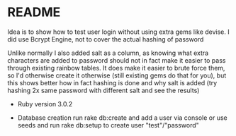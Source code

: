 # README

Idea is to show how to test user login without using extra gems like devise. I did use Bcrypt Engine, not to cover the actual hashing of password

Unlike normally I also added salt as a column, as knowing what extra characters are added to password should not in fact make it easier to pass through existing rainbow tables. It does make it easier to brute force them, so I'd otherwise create it otherwise (still existing gems do that for you), but this shows better how in fact hashing is done and why salt is added (try hashing 2x same password with different salt and see the results)


* Ruby version
3.0.2

* Database creation
run rake db:create
and  add a user via console
or use seeds and run
rake db:setup
to create user "test"/"password"
